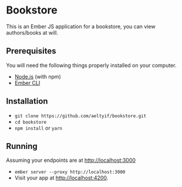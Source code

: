 # Bookstore

This is an Ember JS application for a bookstore, you can view authors/books at will.

## Prerequisites

You will need the following things properly installed on your computer.

* [Node.js](https://nodejs.org/) (with npm)
* [Ember CLI](https://ember-cli.com/)

## Installation

* `git clone https://github.com/aeltyif/bookstore.git`
* `cd bookstore`
* `npm install` or `yarn`

## Running

Assuming your endpoints are at [http://localhost:3000](http://localhost:3000)
* `ember server --proxy http://localhost:3000`
* Visit your app at [http://localhost:4200](http://localhost:4200).
